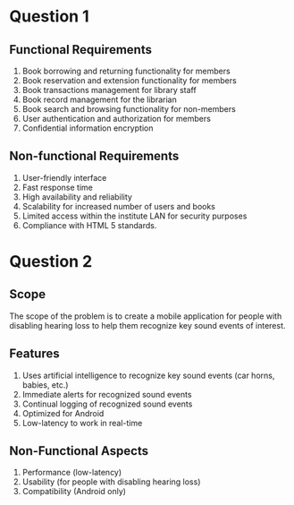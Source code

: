 # Question 1 

## Functional Requirements

1. Book borrowing and returning functionality for members
2. Book reservation and extension functionality for members
3. Book transactions management for library staff
4. Book record management for the librarian
5. Book search and browsing functionality for non-members
6. User authentication and authorization for members
7. Confidential information encryption


## Non-functional Requirements

1. User-friendly interface
2. Fast response time
3. High availability and reliability
4. Scalability for increased number of users and books
5. Limited access within the institute LAN for security purposes
6. Compliance with HTML 5 standards.


# Question 2

## Scope

The scope of the problem is to create a mobile application for people with disabling hearing loss to help them recognize key sound events of interest.


## Features

1. Uses artificial intelligence to recognize key sound events (car horns, babies, etc.)
2. Immediate alerts for recognized sound events
3. Continual logging of recognized sound events
4. Optimized for Android
5. Low-latency to work in real-time


## Non-Functional Aspects

1. Performance (low-latency)
2. Usability (for people with disabling hearing loss)
3. Compatibility (Android only)
